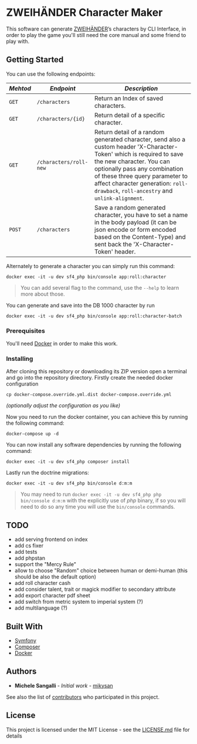 # ZWEIHÄNDER Character Maker

This software can generate [ZWEIHÄNDER](https://grimandperilous.com/)’s characters by CLI Interface, in order to play the game you'll still need the core manual and some friend to play with.

## Getting Started

You can use the following endpoints:

| *Mehtod*   | *Endpoint*             | *Description*                                                                                                                                                                                                                                                                                             |
|------------|------------------------|-----------------------------------------------------------------------------------------------------------------------------------------------------------------------------------------------------------------------------------------------------------------------------------------------------------|
| ```GET```  | `/characters`          | Return an Index of saved characters.                                                                                                                                                                                                                                                                      |
| ```GET```  | `/characters/{id}`     | Return detail of a specific character.                                                                                                                                                                                                                                                                    |
| ```GET```  | `/characters/roll-new` | Return detail of a random generated character, send also a custom header 'X-Character-Token' which is required to save the new character. You can optionally pass any combination of these three query parameter to affect character generation: `roll-drawback`, `roll-ancestry` and `unlink-alignment`. |
| ```POST``` | `/characters`          | Save a random generated character, you have to set a name in the body payload (it can be json encode or form encoded based on the Content-Type) and sent back the 'X-Character-Token' header.                                                                                                             |

Alternately to generate a character you can simply run this command:
```
docker exec -it -u dev sf4_php bin/console app:roll:character
```
> You can add several flag to the command, use the `--help` to learn more about those.

You can generate and save into the DB 1000 character by run 
```
docker exec -it -u dev sf4_php bin/console app:roll:character-batch
```

### Prerequisites

You'll need [Docker](https://www.docker.com/) in order to make this work.

### Installing

After cloning this repository or downloading its ZIP version open a terminal and go into the repository directory.
Firstly create the needed docker configuration
```shell script
cp docker-compose.override.yml.dist docker-compose.override.yml 
```
_(optionally adjust the configuration as you like)_

Now you need to run the docker container, you can achieve this by running the following command:
```shell script
docker-compose up -d
```

You can now install any software dependencies by running the following command:
```shell script
docker exec -it -u dev sf4_php composer install
```

Lastly run the doctrine migrations:
```shell script
docker exec -it -u dev sf4_php bin/console d:m:m
```
> You may need to run `docker exec -it -u dev sf4_php php bin/console d:m:m` with the explicitly use of *php* binary, if so you will need to do so any time you will use the `bin/console` commands.

## TODO

* add serving frontend on index
* add cs fixer
* add tests
* add phpstan
* support the "Mercy Rule"
* allow to choose "Random" choice between human or demi-human (this should be also the default option)
* add roll character cash
* add consider talent, trait or magick modifier to secondary attribute
* add export character pdf sheet
* add switch from metric system to imperial system (?)
* add multilanguage (?)

## Built With

* [Symfony](https://symfony.com/)
* [Composer](https://getcomposer.org/)
* [Docker](https://www.docker.com/)

## Authors

* **Michele Sangalli** - *Initial work* - [mikysan](https://github.com/mikysan)

See also the list of [contributors](https://github.com/your/project/contributors) who participated in this project.

## License

This project is licensed under the MIT License - see the [LICENSE.md](LICENSE.md) file for details

